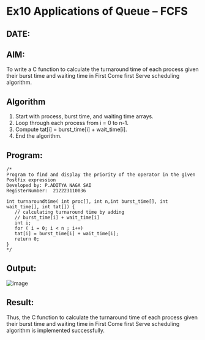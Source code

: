 # Ex10 Applications of Queue – FCFS
## DATE:
## AIM:
To write a C function to calculate the turnaround time of each process given their burst time and waiting time in First Come first Serve scheduling algorithm.
## Algorithm
1. Start with process, burst time, and waiting time arrays. 
2. Loop through each process from i = 0 to n-1. 
3. Compute tat[i] = burst_time[i] + wait_time[i]. 
4. End the algorithm.  

## Program:
```
/*
Program to find and display the priority of the operator in the given Postfix expression
Developed by: P.ADITYA NAGA SAI
RegisterNumber:  212223110036

int turnaroundtime( int proc[], int n,int burst_time[], int wait_time[], int tat[]) { 
   // calculating turnaround time by adding 
   // burst_time[i] + wait_time[i] 
   int i; 
   for ( i = 0; i < n ; i++) 
   tat[i] = burst_time[i] + wait_time[i]; 
   return 0; 
} 
*/
```

## Output:
![image](https://github.com/user-attachments/assets/9eff7479-c363-4eb8-a19f-e139af88c79b)



## Result:
Thus, the C function to calculate the turnaround time of each process given their burst time and waiting time in First Come first Serve scheduling algorithm is implemented successfully.
